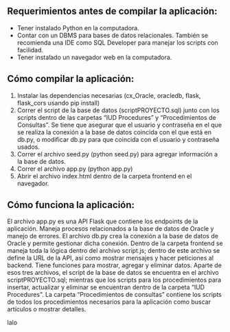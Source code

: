 <b><h2>Requerimientos antes de compilar la aplicación:</h2></b>
   <ul>
         <li>Tener instalado Python en la computadora.</li>
         <li>Contar con un DBMS para bases de datos relacionales. También se recomienda una IDE como SQL Developer para manejar los scripts con facilidad.</li>
         <li>Tener instalado un navegador web en la computadora.</li>
   </ul>

<b><h2>Cómo compilar la aplicación: </h2></b>
   <ol>
      <li>Instalar las dependencias necesarias (cx_Oracle, oracledb, flask, flask_cors usando pip install)</li>
      <li>Correr el script de la base de datos (scriptPROYECTO.sql) junto con los scripts dentro de las carpetas “IUD Procedures” y “Procedimientos de Consultas”. Se tiene que asegurar que el usuario y contraseña en el que se realiza la conexión a la base de datos coincida con el que está en db.py, o modificar db.py para que coincida con el usuario y contraseña usados.</li>
      <li>Correr el archivo seed.py (python seed.py) para agregar información a la base de datos.</li>
      <li>Correr el archivo app.py (python app.py)</li>
      <li>Abrir el archivo index.html dentro de la carpeta frontend en el navegador.</li>
   </ol>

<b><h2>Cómo funciona la aplicación: </h2></b>
El archivo app.py es una API Flask que contiene los endpoints de la aplicación. Maneja procesos relacionados a la base de datos de Oracle y manejo de errores.
El archivo db.py crea la conexión a la base de datos de Oracle y permite gestionar dicha conexión.
Dentro de la carpeta frontend se maneja toda la lógica dentro del archivo script.js; dentro de este archivo se define la URL de la API, así como mostrar mensajes y hacer peticiones al backend. Tiene funciones para mostrar, agregar y eliminar datos.
Aparte de esos tres archivos, el script de la base de datos se encuentra en el archivo scriptPROYECTO.sql; mientras que los scripts para los procedimientos para insertar, actualizar y eliminar se encuentran dentro de la carpeta “IUD Procedures”. La carpeta “Procedimientos de consultas” contiene los scripts de todos los procedimientos necesarios para la aplicación como buscar artículos o mostrar detalles.



lalo
